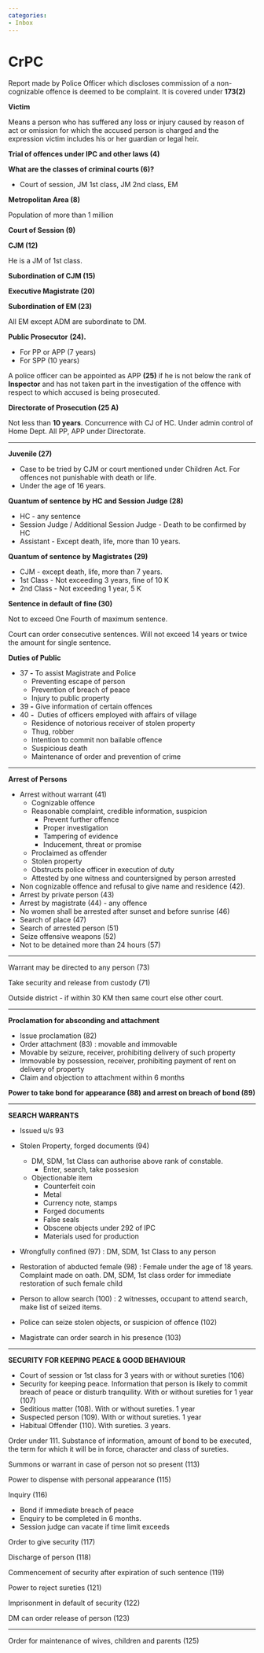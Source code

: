 ```yaml
---
categories:
- Inbox
---
```

# CrPC

Report made by Police Officer which discloses commission of a non-cognizable offence is deemed to be complaint. It is covered under **173(2)**

**Victim**

Means a person who has suffered any loss or injury caused by reason of act or omission for which the accused person is charged and the expression victim includes his or her guardian or legal heir.

  

**Trial of offences under IPC and other laws (4)**

  

**What are the classes of criminal courts (6)?**

- Court of session, JM 1st class, JM 2nd class, EM

  

**Metropolitan Area (8)**

Population of more than 1 million

  

**Court of Session (9)**

  

**CJM (12)**

He is a JM of 1st class.

  

**Subordination of CJM (15)**

**Executive Magistrate (20)**

  

**Subordination of EM (23)**

All EM except ADM are subordinate to DM.

  

**Public Prosecutor** **(24).**

- For PP or APP (7 years)
- For SPP (10 years)

  

A police officer can be appointed as APP **(25)** if he is not below the rank of **Inspector** and has not taken part in the investigation of the offence with respect to which accused is being prosecuted.

  

**Directorate of Prosecution (25 A)**

Not less than **10 years**. Concurrence with CJ of HC. Under admin control of Home Dept. All PP, APP under Directorate.

  

  

* * *

**Juvenile (27)**

- Case to be tried by CJM or court mentioned under Children Act. For offences not punishable with death or life.
- Under the age of 16 years.

  

**Quantum of sentence by HC and Session Judge (28)**

- HC - any sentence
- Session Judge / Additional Session Judge - Death to be confirmed by HC
- Assistant - Except death, life, more than 10 years.

  

**Quantum of sentence by Magistrates (29)**

- CJM - except death, life, more than 7 years.
- 1st Class - Not exceeding 3 years, fine of 10 K
- 2nd Class - Not exceeding 1 year, 5 K

  

**Sentence in default of fine (30)**

Not to exceed One Fourth of maximum sentence.

  

Court can order consecutive sentences. Will not exceed 14 years or twice the amount for single sentence.

  

**Duties of Public**

- 37 **\-** To assist Magistrate and Police
    - Preventing escape of person
    - Prevention of breach of peace
    - Injury to public property
- 39 **\-** Give information of certain offences
- 40 **\-**  Duties of officers employed with affairs of village
    - Residence of notorious receiver of stolen property
    - Thug, robber
    - Intention to commit non bailable offence
    - Suspicious death
    - Maintenance of order and prevention of crime

  

* * *

**Arrest of Persons**

- Arrest without warrant (41)
    - Cognizable offence
    - Reasonable complaint, credible information, suspicion
        - Prevent further offence
        - Proper investigation
        - Tampering of evidence
        - Inducement, threat or promise
    - Proclaimed as offender
    - Stolen property
    - Obstructs police officer in execution of duty
    - Attested by one witness and countersigned by person arrested
- Non cognizable offence and refusal to give name and residence (42).
- Arrest by private person (43)
- Arrest by magistrate (44) - any offence
- No women shall be arrested after sunset and before sunrise (46)
- Search of place (47)
- Search of arrested person (51)
- Seize offensive weapons (52)
- Not to be detained more than 24 hours (57)

  

  

* * *

  

Warrant may be directed to any person (73)

  

Take security and release from custody (71)

  

Outside district - if within 30 KM then same court else other court.

  

  

* * *

**Proclamation for absconding and attachment**

- Issue proclamation (82)
- Order attachment (83) : movable and immovable
- Movable by seizure, receiver, prohibiting delivery of such property
- Immovable by possession, receiver, prohibiting payment of rent on delivery of property
- Claim and objection to attachment within 6 months

  

**Power to take bond for appearance (88) and arrest on breach of bond (89)**

  

* * *

**SEARCH WARRANTS**

- Issued u/s 93
- Stolen Property, forged documents (94)
    - DM, SDM, 1st Class can authorise above rank of constable.
        - Enter, search, take possesion
    - Objectionable item
        - Counterfeit coin
        - Metal
        - Currency note, stamps
        - Forged documents
        - False seals
        - Obscene objects under 292 of IPC
        - Materials used for production

- Wrongfully confined (97) : DM, SDM, 1st Class to any person 
- Restoration of abducted female (98) : Female under the age of 18 years. Complaint made on oath. DM, SDM, 1st class order for immediate restoration of such female child
- Person to allow search (100) : 2 witnesses, occupant to attend search, make list of seized items.
- Police can seize stolen objects, or suspicion of offence (102)
- Magistrate can order search in his presence (103)

  

  

* * *

**SECURITY FOR KEEPING PEACE & GOOD BEHAVIOUR**

  

- Court of session or 1st class for 3 years with or without sureties (106)
- Security for keeping peace. Information that person is likely to commit breach of peace or disturb tranquility. With or without sureties for 1 year (107)
- Seditious matter (108). With or without sureties. 1 year
- Suspected person (109). With or without sureties. 1 year
- Habitual Offender (110). With sureties. 3 years.

  

Order under 111. Substance of information, amount of bond to be executed, the term for which it will be in force, character and class of sureties.

  

Summons or warrant in case of person not so present (113)

  

Power to dispense with personal appearance (115)

  

Inquiry (116) 

- Bond if immediate breach of peace
- Enquiry to be completed in 6 months.
- Session judge can vacate if time limit exceeds

  

Order to give security (117)

  

Discharge of person (118)

  

Commencement of security after expiration of such sentence (119)

  

Power to reject sureties (121)

  

Imprisonment in default of security (122)

  

DM can order release of person (123)

  

  

* * *

Order for maintenance of wives, children and parents (125)